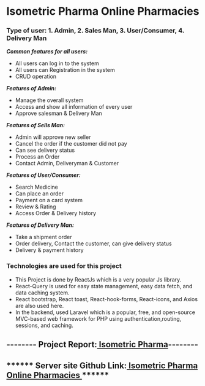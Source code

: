 # Isometric Pharma Online Pharmacies 

### Type of user: 1. Admin, 2. Sales Man, 3. User/Consumer, 4. Delivery Man
***Common features for all users:***
* All users can log in to the system
* All users can Registration in the system
* CRUD operation

***Features of Admin:***
*	Manage the overall system
*	Access and show all information of every user
*	Approve salesman & Delivery Man

***Features of Sells Man:***
*	Admin will approve new seller 
*	Cancel the order if the customer did not pay
*	Can see delivery status
*	Process an Order
*	Contact Admin, Deliveryman & Customer

***Features of User/Consumer:***
*	Search Medicine
*	Can place an order
*	Payment on a card system
*	Review & Rating
*	Access Order & Delivery history

***Features of Delivery Man:***
*	Take a shipment order
*	Order delivery, Contact the customer, can give delivery status 
*	Delivery & payment history

### Technologies are used for this project
*	This Project is done by ReactJs which is a very popular Js library.
*	React-Query is used for easy state management, easy data fetch, and data caching system.
*	React bootstrap, React toast, React-hook-forms, React-icons, and Axios are also used here.
*	In the backend, used Laravel which is a popular, free, and open-source MVC-based web framework for PHP using authentication,routing, sessions, and caching.


## -------- Project Report:[ Isometric Pharma](https://drive.google.com/file/d/1C_JmiL8Y4LvY262xjX4vpgISR68SIHca/view?usp=sharing)--------
## ****** Server site Github Link:[ Isometric Pharma Online Pharmacies ](https://github.com/Emrul-Hasan/Isometric-Pharma-E-Commerce-Website-Server-Site)******
